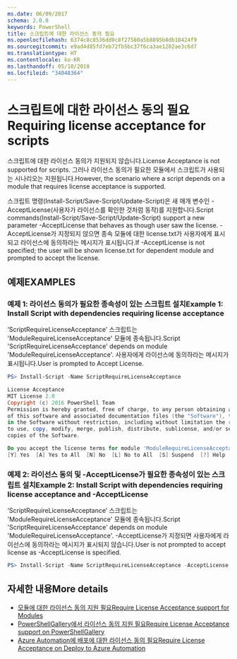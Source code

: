 ```yaml
---
ms.date: 06/09/2017
schema: 2.0.0
keywords: PowerShell
title: 스크립트에 대한 라이선스 동의 필요
ms.openlocfilehash: 6374c8c8536dd0c8f27580a5b8895b8db18424f9
ms.sourcegitcommit: e9ad4d85fd7eb72fb5bc37f6ca3ae1282ae3c6d7
ms.translationtype: HT
ms.contentlocale: ko-KR
ms.lasthandoff: 05/10/2018
ms.locfileid: "34048364"
---
```

# <a name="requiring-license-acceptance-for-scripts"></a><span data-ttu-id="0dec4-103">스크립트에 대한 라이선스 동의 필요</span><span class="sxs-lookup"><span data-stu-id="0dec4-103">Requiring license acceptance for scripts</span></span>

<span data-ttu-id="0dec4-104">스크립트에 대한 라이선스 동의가 지원되지 않습니다.</span><span class="sxs-lookup"><span data-stu-id="0dec4-104">License Acceptance is not supported for scripts.</span></span> <span data-ttu-id="0dec4-105">그러나 라이선스 동의가 필요한 모듈에서 스크립트가 사용되는 시나리오는 지원됩니다.</span><span class="sxs-lookup"><span data-stu-id="0dec4-105">However, the scenario where a script depends on a module that requires license acceptance is supported.</span></span>

<span data-ttu-id="0dec4-106">스크립트 명령(Install-Script/Save-Script/Update-Script)은 새 매개 변수인 -AcceptLicense(사용자가 라이선스를 확인한 것처럼 동작)를 지원합니다.</span><span class="sxs-lookup"><span data-stu-id="0dec4-106">Script commands(Install-Script/Save-Script/Update-Script) support a new parameter -AcceptLicense that behaves as though user saw the license.</span></span> <span data-ttu-id="0dec4-107">-AcceptLicense가 지정되지 않으면 종속 모듈에 대한 license.txt가 사용자에게 표시되고 라이선스에 동의하라는 메시지가 표시됩니다.</span><span class="sxs-lookup"><span data-stu-id="0dec4-107">If -AcceptLicense is not specified; the user will be shown license.txt for dependent module and prompted to accept the license.</span></span>

## <a name="examples"></a><span data-ttu-id="0dec4-108">예제</span><span class="sxs-lookup"><span data-stu-id="0dec4-108">EXAMPLES</span></span>

### <a name="example-1-install-script-with-dependencies-requiring-license-acceptance"></a><span data-ttu-id="0dec4-109">예제 1: 라이선스 동의가 필요한 종속성이 있는 스크립트 설치</span><span class="sxs-lookup"><span data-stu-id="0dec4-109">Example 1: Install Script with dependencies requiring license acceptance</span></span>

<span data-ttu-id="0dec4-110">‘ScriptRequireLicenseAcceptance’ 스크립트는 'ModuleRequireLicenseAcceptance' 모듈에 종속됩니다.</span><span class="sxs-lookup"><span data-stu-id="0dec4-110">Script 'ScriptRequireLicenseAcceptance' depends on module 'ModuleRequireLicenseAcceptance'.</span></span> <span data-ttu-id="0dec4-111">사용자에게 라이선스에 동의하라는 메시지가 표시됩니다.</span><span class="sxs-lookup"><span data-stu-id="0dec4-111">User is prompted to Accept License.</span></span>

```PowerShell
PS> Install-Script -Name ScriptRequireLicenseAcceptance

License Acceptance
MIT License 2.0
Copyright (c) 2016 PowerShell Team
Permission is hereby granted, free of charge, to any person obtaining a copy
of this software and associated documentation files (the "Software"), to deal
in the Software without restriction, including without limitation the rights
to use, copy, modify, merge, publish, distribute, sublicense, and/or sell
copies of the Software.

Do you accept the license terms for module 'ModuleRequireLicenseAcceptance'.
[Y] Yes  [A] Yes to All  [N] No  [L] No to All  [S] Suspend  [?] Help (default is "N"):
```

### <a name="example-2-install-script-with-dependencies-requiring-license-acceptance-and--acceptlicense"></a><span data-ttu-id="0dec4-112">예제 2: 라이선스 동의 및 -AcceptLicense가 필요한 종속성이 있는 스크립트 설치</span><span class="sxs-lookup"><span data-stu-id="0dec4-112">Example 2: Install Script with dependencies requiring license acceptance and -AcceptLicense</span></span>

<span data-ttu-id="0dec4-113">‘ScriptRequireLicenseAcceptance’ 스크립트는 'ModuleRequireLicenseAcceptance' 모듈에 종속됩니다.</span><span class="sxs-lookup"><span data-stu-id="0dec4-113">Script 'ScriptRequireLicenseAcceptance' depends on module 'ModuleRequireLicenseAcceptance'.</span></span> <span data-ttu-id="0dec4-114">-AcceptLicense가 지정되면 사용자에게 라이선스에 동의하라는 메시지가 표시되지 않습니다.</span><span class="sxs-lookup"><span data-stu-id="0dec4-114">User is not prompted to accept license as -AcceptLicense is specified.</span></span>

```PowerShell
PS> Install-Script -Name ScriptRequireLicenseAcceptance -AcceptLicense
```

## <a name="more-details"></a><span data-ttu-id="0dec4-115">자세한 내용</span><span class="sxs-lookup"><span data-stu-id="0dec4-115">More details</span></span>

- [<span data-ttu-id="0dec4-116">모듈에 대한 라이선스 동의 지원 필요</span><span class="sxs-lookup"><span data-stu-id="0dec4-116">Require License Acceptance support for Modules</span></span>](module-license-acceptance.md)
- [<span data-ttu-id="0dec4-117">PowerShellGallery에서 라이선스 동의 지원 필요</span><span class="sxs-lookup"><span data-stu-id="0dec4-117">Require License Acceptance support on PowerShellGallery</span></span>](../how-to/working-with-items/items-that-require-license-acceptance.md)
- [<span data-ttu-id="0dec4-118">Azure Automation에 배포에 대한 라이선스 동의 필요</span><span class="sxs-lookup"><span data-stu-id="0dec4-118">Require License Acceptance on Deploy to Azure Automation</span></span>](../how-to/working-with-items/deploy-to-azure-automation.md)